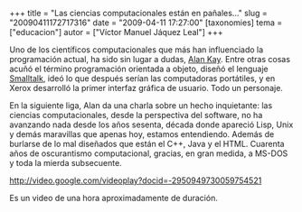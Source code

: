+++
title = "Las ciencias computacionales están en pañales..."
slug = "20090411172717316"
date = "2009-04-11 17:27:00"
[taxonomies]
tema = ["educacion"]
autor = ["Víctor Manuel Jáquez Leal"]
+++

Uno de los científicos computacionales que más han influenciado la
programación actual, ha sido sin lugar a dudas, [Alan
Kay](http://en.wikipedia.org/wiki/Alan_Kay). Entre otras cosas acuñó el
término programación orientada a objeto, diseñó el lenguaje
[Smalltalk](http://en.wikipedia.org/wiki/Smalltalk), ideó lo que después
serían las computadoras portátiles, y en Xerox desarrolló la primer
interfaz gráfica de usuario. Todo un personaje.

En la siguiente liga, Alan da una charla sobre un hecho inquietante: las
ciencias computacionales, desde la perspectiva del software, no ha
avanzando nada desde los años sesenta, década donde apareció Lisp, Unix
y demás maravillas que apenas hoy, estamos entendiendo. Además de
burlarse de lo mal diseñados que están el C++, Java y el HTML. Cuarenta
años de oscurantismo computacional, gracias, en gran medida, a MS-DOS y
toda la mierda subsecuente.

<http://video.google.com/videoplay?docid=-2950949730059754521>

Es un video de una hora aproximadamente de duración.


